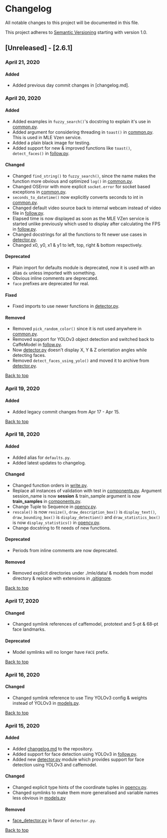 # Changelog
<!-- markdownlint-disable MD024 -->

All notable changes to this project will be documented in this file.

This project adheres to [Semantic Versioning](https://semver.org/spec/v2.0.0.html) starting with version 1.0.

## [Unreleased] - [2.6.1]

### April 21, 2020

#### Added

- Added previous day commit changes in [changelog.md].

### April 20, 2020

#### Added

- Added examples in `fuzzy_search()`'s docstring to explain it's use in [common.py](https://github.com/xames3/mle/commit/5645a82a3b66c834304f705b27e958f4f6ee14b0).
- Added argument for considering threading in `toast()` in [common.py](https://github.com/xames3/mle/commit/5645a82a3b66c834304f705b27e958f4f6ee14b0). This is used in MLE Vzen service.
- Added a plain black image for testing.
- Added support for new & improved functions like `toast()`, `detect_faces()` in [follow.py](https://github.com/xames3/mle/commit/cd75ac5e29d9d3ac7e7a53b6c1f9bd970e3b68db).

#### Changed

- Changed `find_string()` to `fuzzy_search()`, since the name makes the function more obvious and optimized `log()` in [common.py](https://github.com/xames3/mle/commit/5645a82a3b66c834304f705b27e958f4f6ee14b0).
- Changed OSError with more explicit `socket.error` for socket based exceptions in [common.py](https://github.com/xames3/mle/commit/5645a82a3b66c834304f705b27e958f4f6ee14b0).
- `seconds_to_datetime()` now explicitly converts seconds to int in [common.py](https://github.com/xames3/mle/commit/5645a82a3b66c834304f705b27e958f4f6ee14b0).
- Changed default video source back to internal webcam instead of video file in [follow.py](https://github.com/xames3/mle/commit/cd75ac5e29d9d3ac7e7a53b6c1f9bd970e3b68db).
- Elapsed time is now displayed as soon as the MLE VZen service is started unlike previously which used to display after calculating the FPS in [follow.py](https://github.com/xames3/mle/commit/cd75ac5e29d9d3ac7e7a53b6c1f9bd970e3b68db).
- Changed docstrings for all the functions to fit newer use cases in [detector.py](https://github.com/xames3/mle/commit/f6647a4808c9dd0d5ab636a36c8f18ba09f81b93).
- Changed x0, y0, x1 & y1 to left, top, right & bottom respectively.

#### Deprecated

- Plain import for defaults module is deprecated, now it is used with an alias `dx` unless imported with something.
- Obvious inline comments are deprecated.
- `face` prefixes are deprecated for real.

#### Fixed

- Fixed imports to use newer functions in [detector.py](https://github.com/xames3/mle/commit/f6647a4808c9dd0d5ab636a36c8f18ba09f81b93).

#### Removed

- Removed `pick_random_color()` since it is not used anywhere in [common.py](https://github.com/xames3/mle/commit/5645a82a3b66c834304f705b27e958f4f6ee14b0).
- Removed support for YOLOv3 object detection and switched back to CaffeModel in [follow.py](https://github.com/xames3/mle/commit/cd75ac5e29d9d3ac7e7a53b6c1f9bd970e3b68db).
- Now [detector.py](https://github.com/xames3/mle/commit/f6647a4808c9dd0d5ab636a36c8f18ba09f81b93) doesn't display X, Y & Z orientation angles while detecting faces.
- Removed `detect_faces_using_yolo()` and moved it to archive from [detector.py](https://github.com/xames3/mle/commit/f6647a4808c9dd0d5ab636a36c8f18ba09f81b93).

[Back to top](#changelog)

### April 19, 2020

#### Added

- Added legacy commit changes from Apr 17 - Apr 15.

[Back to top](#changelog)

### April 18, 2020

#### Added

- Added alias for `defaults.py`.
- Added latest updates to changelog.

#### Changed

- Changed function orders in [write.py](https://github.com/xames3/mle/commit/9b372dab59731d5095a17ab951cc0a63a0d99cc0).
- Replace all instances of validation with test in [components.py](https://github.com/xames3/mle/commit/1aba4d8dcca3131b46ff3e49ccc8988d689bcaee). Argument session_name is now **session** & train_sample argument is now **train_samples** in [components.py](https://github.com/xames3/mle/commit/1aba4d8dcca3131b46ff3e49ccc8988d689bcaee).
- Change Tuple to Sequence in [opencv.py](https://github.com/xames3/mle/commit/ea43b6f568846b0af55753d05a5984eac7001039).
- `rescale()` is now `resize()`, `draw_description_box()` is `display_text()`, `draw_bounding_box()` is `display_detection()` and `draw_statistics_box()` is now `display_statistics()` in [opencv.py](https://github.com/xames3/mle/commit/ea43b6f568846b0af55753d05a5984eac7001039).
- Change docstring to fit needs of new functions.

#### Deprecated

- Periods from inline comments are now deprecated.

#### Removed

- Removed explicit directories under ./mle/data/ & models from model directory & replace with extensions in [.gitignore](https://github.com/xames3/mle/commit/f78430c239078e70009be2122e0d563c6f397cc5).

[Back to top](#changelog)

### April 17, 2020

#### Changed

- Changed symlink references of caffemodel, prototext and 5-pt & 68-pt face landmarks.

#### Deprecated

- Model symlinks will no longer have `FACE` prefix.

[Back to top](#changelog)

### April 16, 2020

#### Changed

- Changed symlink reference to use Tiny YOLOv3 config & weights instead of YOLOv3 in [models.py](https://github.com/xames3/mle/commit/2c9cf6ccb623ca38fe083c793a7546a7386bcfd2).

[Back to top](#changelog)

### April 15, 2020

#### Added

- Added [changelog.md](https://github.com/xames3/mle/commit/ef2ed3ed213ce2ac193dc661f3f757de2ac1df22) to the repository.
- Added support for face detection using YOLOv3 in [follow.py](https://github.com/xames3/mle/commit/7a137b283e3a0109b320026315a3633ca8fccf2b).
- Added new [detector.py](https://github.com/xames3/mle/commit/cef628a7d021baee85cb72f983ed79efc30261bf) module which provides support for face detection using YOLOv3 and caffemodel.

#### Changed

- Changed explicit type hints of the coordinate tuples in [opencv.py](https://github.com/xames3/mle/commit/9a5bd68ceefed97122c6001ae901744e02c02656).
- Changed symlinks to make them more generalised and variable names less obvious in [models.py](https://github.com/xames3/mle/commit/2617e3c310f04be4129e75a80dfb113b85ddb3c7)

#### Removed

- [face_detector.py](https://github.com/xames3/mle/commit/672f77a141e778a690c2f5ca01359342d4f1cbef) in favor of `detector.py`.

[Back to top](#changelog)
